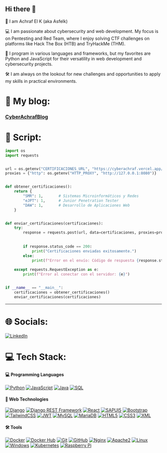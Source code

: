 ## Hi there 👋

👋 I am Achraf El K (aka Asfelk)

💻 I am passionate about cybersecurity and web development. My focus is on Pentesting and Red Team, where I enjoy solving CTF challenges on platforms like Hack The Box (HTB) and TryHackMe (THM).

🔧 I program in various languages and frameworks, but my favorites are Python and JavaScript for their versatility in web development and cybersecurity projects.

🛠️ I am always on the lookout for new challenges and opportunities to apply my skills in practical environments.

# 👀 My blog: 

### [CyberAchrafBlog](https://cyberachraf.vercel.app/)

# 🔐 Script:

```python
import os
import requests


url = os.getenv("CERTIFICACIONES_URL", "https://cyberachraf.vercel.app/")
proxies = {"http": os.getenv("HTTP_PROXY", "http://127.0.0.1:8080")}


def obtener_certificaciones():
    return {
        "SMR": 1,       # Sistemas Microinformáticos y Redes
        "eJPT": 1,      # Junior Penetration Tester
        "DAW": 1,       # Desarrollo de Aplicaciones Web
    }


def enviar_certificaciones(certificaciones):
    try:
        response = requests.post(url, data=certificaciones, proxies=proxies)
        
        
        if response.status_code == 200:
            print("Certificaciones enviadas exitosamente.")
        else:
            print(f"Error en el envío: Código de respuesta {response.status_code}")
    
    except requests.RequestException as e:
        print(f"Error al conectar con el servidor: {e}")


if __name__ == "__main__":
    certificaciones = obtener_certificaciones()
    enviar_certificaciones(certificaciones)


``` 
---

# 🌐 Socials:
[![LinkedIn](https://img.shields.io/badge/LinkedIn-%230077B5.svg?logo=linkedin&logoColor=white)](https://linkedin.com/in/achrafelkadrani) 

# 💻 Tech Stack:

#### 💻 Programming Languages

[![Python](https://img.shields.io/badge/Python-yellow?style=for-the-badge&logo=python&logoColor=white&labelColor=101010)]()
[![JavaScript](https://img.shields.io/badge/JavaScript-F7DF1E?style=for-the-badge&logo=javascript&logoColor=F7DF1E&labelColor=101010)](https://developer.mozilla.org/en-US/docs/Web/JavaScript)
[![Java](https://img.shields.io/badge/Java-007396?style=for-the-badge&logo=java&logoColor=white&labelColor=101010)](https://www.java.com/)
[![SQL](https://img.shields.io/badge/SQL-003B57?style=for-the-badge&logo=sqlite&logoColor=white&labelColor=101010)](https://www.w3schools.com/sql/)


#### 🚀 Web Technologies

[![Django](https://img.shields.io/badge/Django-092E20?style=for-the-badge&logo=django&logoColor=white&labelColor=101010)](https://www.djangoproject.com/)
[![Django REST Framework](https://img.shields.io/badge/Django_REST-092E20?style=for-the-badge&logo=django&logoColor=white&labelColor=101010)](https://www.django-rest-framework.org/)
[![React](https://img.shields.io/badge/React-61DAFB?style=for-the-badge&logo=react&logoColor=61DAFB&labelColor=101010)](https://reactjs.org/)
[![SAPUI5](https://img.shields.io/badge/SAPUI5-005B77?style=for-the-badge&logo=sap&logoColor=white&labelColor=101010)](https://sapui5.hana.ondemand.com/)
[![Bootstrap](https://img.shields.io/badge/Bootstrap-563D7C?style=for-the-badge&logo=bootstrap&logoColor=563D7C&labelColor=101010)](https://getbootstrap.com/)
[![TailwindCSS](https://img.shields.io/badge/Tailwind_CSS-06B6D4?style=for-the-badge&logo=tailwindcss&logoColor=white&labelColor=101010)](https://tailwindcss.com/)
[![JWT](https://img.shields.io/badge/JSON_Web_Tokens-000000?style=for-the-badge&logo=json-web-tokens&logoColor=white&labelColor=101010)](https://jwt.io/)
[![MySQL](https://img.shields.io/badge/MySQL-4479A1?style=for-the-badge&logo=mysql&logoColor=white&labelColor=101010)]()
[![MariaDB](https://img.shields.io/badge/MariaDB-003545?style=for-the-badge&logo=mariadb&logoColor=white&labelColor=101010)](https://mariadb.org/)
[![HTML5](https://img.shields.io/badge/HTML5-E34F26?style=for-the-badge&logo=html5&logoColor=E34F26&labelColor=101010)](https://html.spec.whatwg.org/)
[![CSS3](https://img.shields.io/badge/CSS3-1572B6?style=for-the-badge&logo=css3&logoColor=1572B6&labelColor=101010)](https://www.w3.org/Style/CSS/Overview.en.html)
[![XML](https://img.shields.io/badge/XML-0072B8?style=for-the-badge&logo=xml&logoColor=white&labelColor=101010)](https://www.w3.org/XML/)


#### 🛠️ Tools

[![Docker](https://img.shields.io/badge/Docker-2496ED?style=for-the-badge&logo=docker&logoColor=2496ED&labelColor=101010)](https://www.docker.com/)
[![Docker Hub](https://img.shields.io/badge/Docker_Hub-2496ED?style=for-the-badge&logo=docker&logoColor=white&labelColor=101010)](https://hub.docker.com/)
[![Git](https://img.shields.io/badge/Git-F05032?style=for-the-badge&logo=git&logoColor=F05032&labelColor=101010)](https://git-scm.com/)
[![GitHub](https://img.shields.io/badge/GitHub-181717?style=for-the-badge&logo=github&logoColor=white&labelColor=181717)](https://github.com/)
[![Nginx](https://img.shields.io/badge/Nginx-009639?style=for-the-badge&logo=nginx&logoColor=009639&labelColor=101010)](https://www.nginx.com/)
[![Apache2](https://img.shields.io/badge/Apache2-D22128?style=for-the-badge&logo=apache&logoColor=D22128&labelColor=101010)](https://httpd.apache.org/)
[![Linux](https://img.shields.io/badge/Linux-FCC624?style=for-the-badge&logo=linux&logoColor=FCC624&labelColor=101010)](https://www.linux.org/)
[![Windows](https://img.shields.io/badge/Windows-0078D6?style=for-the-badge&logo=windows&logoColor=white&labelColor=101010)](https://www.microsoft.com/windows)
[![Kubernetes](https://img.shields.io/badge/Kubernetes-326CE5?style=for-the-badge&logo=kubernetes&logoColor=white&labelColor=101010)](https://kubernetes.io/)
[![Raspberry Pi](https://img.shields.io/badge/Raspberry_Pi-C51E24?style=for-the-badge&logo=raspberrypi&logoColor=white&labelColor=101010)](https://www.raspberrypi.org/)
